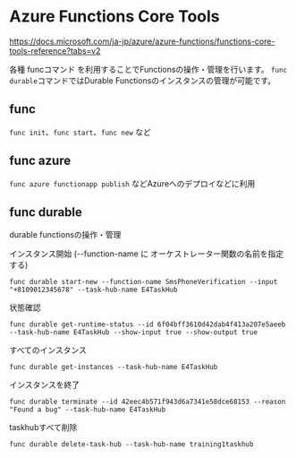# Azure Functions Core Tools

https://docs.microsoft.com/ja-jp/azure/azure-functions/functions-core-tools-reference?tabs=v2

各種 funcコマンド を利用することでFunctionsの操作・管理を行います。
`func durable`コマンドではDurable Functionsのインスタンスの管理が可能です。

## func
`func init`、`func start`、`func new` など

## func azure
`func azure functionapp publish` などAzureへのデプロイなどに利用

## func durable
durable functionsの操作・管理

インスタンス開始 (--function-name に オーケストレーター関数の名前を指定する)
```
func durable start-new --function-name SmsPhoneVerification --input "+8109012345678" --task-hub-name E4TaskHub
```

状態確認
```
func durable get-runtime-status --id 6f04bff3610d42dab4f413a207e5aeeb --task-hub-name E4TaskHub --show-input true --show-output true 
```

すべてのインスタンス
```
func durable get-instances --task-hub-name E4TaskHub
```
インスタンスを終了
```
func durable terminate --id 42eec4b571f943d6a7341e58dce68153 --reason "Found a bug" --task-hub-name E4TaskHub
```

taskhubすべて削除
```
func durable delete-task-hub --task-hub-name training1taskhub
```




